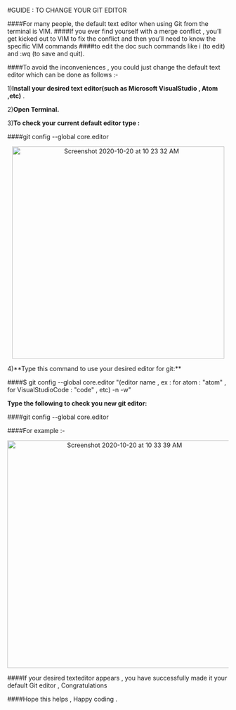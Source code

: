 #GUIDE : TO CHANGE YOUR GIT EDITOR

####For many people, the default text editor when using Git from the terminal is VIM.
####If you ever find yourself with a merge conflict , you’ll get kicked out to VIM to fix the conflict and then you’ll need to know the specific VIM commands 
####to edit the doc such commands like i (to edit) and :wq (to save and quit). 

####To avoid the inconveniences , you could just change the default text editor which can be done as follows :-

1)**Install your desired text editor(such as Microsoft VisualStudio , Atom ,etc)** .

2)**Open Terminal.**

3)**To check your current default editor type :** 

####git config --global core.editor 

<p align="center">
<img width="483" alt="Screenshot 2020-10-20 at 10 23 32 AM" src="https://user-images.githubusercontent.com/58665834/96541764-50959a80-12be-11eb-8121-31850b789c2f.png">
</p>
4)**Type this command to use your desired editor for git:**

####$ git config --global core.editor "(editor name , ex : for atom : "atom" , for VisualStudioCode : "code" , etc) -n -w" 

**Type the following to check you new git editor:** 

####git config --global core.editor

####For example :-

<p align="center">
<img width="518" alt="Screenshot 2020-10-20 at 10 33 39 AM" src="https://user-images.githubusercontent.com/58665834/96542460-bc2c3780-12bf-11eb-86d7-47ee2899fc00.png">
</p>

####If your desired texteditor appears , you have successfully made it your default Git editor , Congratulations

####Hope this helps , Happy coding .
